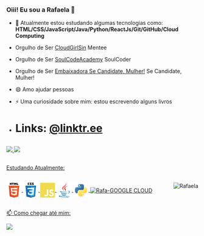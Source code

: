 ### Oiii! Eu sou a Rafaela 👋

-  🌱 Atualmente estou estudando algumas tecnologias como: **HTML/CSS/JavaScript/Java/Python/ReactJs/Git/GitHub/Cloud Computing**
 
-  Orgulho de Ser [CloudGirlSin](https://www.linkedin.com/company/cloudgirlsin/) Mentee
-  Orgulho de Ser [SoulCodeAcademy](https://www.linkedin.com/company/soulcodeacademy/) SoulCoder
-  Orgulho de Ser [Embaixadora Se Candidate, Mulher!](https://www.linkedin.com/company/se-candidate-mulher/) Se Candidate, Mulher!

- 😄 Amo ajudar pessoas
- ⚡ Uma curiosidade sobre mim: estou escrevendo alguns livros

- # Links: [@linktr.ee](https://linktr.ee/rafaela.nvg/)
##

 <div>
  <a href="https://github.com/rafaelanvg">
  <img height="180em" src="https://github-readme-stats.vercel.app/api?username=rafaelanvg&show_icons=true&theme=dracula&include_all_commits=true&count_private=true"/>
  <img height="180em" src="https://github-readme-stats.vercel.app/api/top-langs/?username=rafaelanvg&layout=compact&langs_count=7&theme=dracula"/>
</div>

##
 
Estudando Atualmente:<br>
 
 <div style="display: inline_block"><br>
  <img align="center" alt="Rafa-HTML" height="40" width="40" src="https://raw.githubusercontent.com/devicons/devicon/master/icons/html5/html5-original-wordmark.svg">
  <img align="center" alt="Rafa-CSS" height="40" width="40" src="https://raw.githubusercontent.com/devicons/devicon/master/icons/css3/css3-original-wordmark.svg">
  <img align="center" alt="Rafa-Js" height="40" width="40" src="https://raw.githubusercontent.com/devicons/devicon/master/icons/javascript/javascript-plain.svg">
  <img align="center" alt="Rafa-JAVA" height="40" width="40"
src="https://raw.githubusercontent.com/devicons/devicon/master/icons/java/java-original.svg">
  <img align="center" alt="Rafa-Python" height="40" width="40" src="https://raw.githubusercontent.com/devicons/devicon/master/icons/python/python-original.svg">
  <img align="center" alt="Rafa-GOOGLE CLOUD" height="40" width="40"
src="https://img.shields.io/badge/Google_Cloud-4285F4?style=for-the-badge&logo=google-cloud&logoColor=white.svg">
  <img align="right" alt="Rafaela" 
src="https://i.picasion.com/pic91/a63ed4166b0f842dc47a084fb91c5f8f.gif">
</div>

##
  
 📫 Como chegar até mim:<br>
 
<div> 
  <a href="https://linkedin.com/in/rafanvg" target="_blank"><img src="https://img.shields.io/badge/-LinkedIn-%230077B5?style=for-the-badge&logo=linkedin&logoColor=white" target="_blank"></a>
</div>
 
 ##
